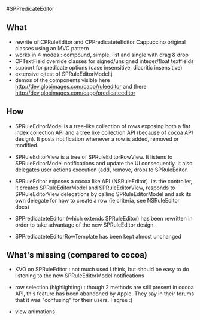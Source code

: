 #SPPredicateEditor

## What 

* rewrite of CPRuleEditor and CPPredicateteEditor Cappuccino original classes using an MVC pattern
* works in 4 modes : compound, simple, list and single with drag & drop
* CPTextField override classes for signed/unsigned integer/float textfields
* support for predicate options (case insensitive, diacritic insensitive)
* extensive ojtest of SPRuleEditorModel.j
* demos of the components visible here http://dev.globimages.com/capp/ruleeditor and there http://dev.globimages.com/capp/predicateeditor

## How

* SPRuleEditorModel is a tree-like collection of rows exposing both a flat index collection API and a tree like collection API (because of cocoa API design). It posts notification whenever a row is added, removed or modified.

* SPRuleEditorView is a tree of SPRuleEditorRowView. It listens to SPRuleEditorModel notifications and update the UI consequently. It also delegates user actions execution (add, remove, drop) to SPRuleEditor.

* SPRuleEditor exposes a cocoa like API (NSRuleEditor). Its the controller, it creates SPRuleEditorModel and SPRuleEditorView, responds to SPRuleEditorView delegations by calling SPRuleEditorModel and ask its own delegate for how to create a row (ie criteria, see NSRuleEditor docs)

* SPPredicateteEditor (which extends SPRuleEditor) has been rewritten in order to take advantage of the new SPRuleEditor design.

* SPPredicateteEditorRowTemplate has been kept almost unchanged

## What's missing (compared to cocoa)

* KVO on SPRuleEditor : not much used I think, but should be easy to do listening to the new SPRuleEditorModel notifications

* row selection (highlighting) : though 2 methods are still present in cocoa API, this feature has been abandoned by Apple. They say in their forums that it was "confusing" for their users. I agree :)

* view animations

